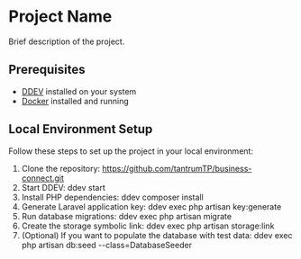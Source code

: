 # Project Name

Brief description of the project.

## Prerequisites

- [DDEV](https://ddev.readthedocs.io/en/stable/) installed on your system
- [Docker](https://www.docker.com/get-started) installed and running

## Local Environment Setup

Follow these steps to set up the project in your local environment:

1. Clone the repository: https://github.com/tantrumTP/business-connect.git
2. Start DDEV: ddev start
3. Install PHP dependencies: ddev composer install
4. Generate Laravel application key: ddev exec php artisan key:generate
5. Run database migrations: ddev exec php artisan migrate
6. Create the storage symbolic link: ddev exec php artisan storage:link
7. (Optional) If you want to populate the database with test data: ddev exec php artisan db:seed --class=DatabaseSeeder